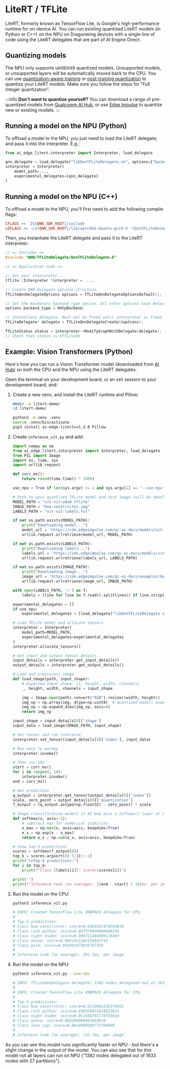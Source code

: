 # LiteRT / TFLite

LiteRT, formerly known as TensorFlow Lite, is Google's high-performance runtime for on-device AI. You can run existing quantized LiteRT models (in Python or C++) on the NPU on Dragonwing devices with a single line of code using the LiteRT delegates that are part of AI Engine Direct.

## Quantizing models

The NPU only supports uint8/int8 quantized models. Unsupported models, or unsupported layers will be automatically moved back to the CPU. You can use [quantization-aware training](https://www.tensorflow.org/model_optimization/guide/quantization/training_comprehensive_guide) or [post-training quantization](https://ai.google.dev/edge/litert/models/post_training_quantization) to quantize your LiteRT models. Make sure you follow the steps for "Full integer quantization".

:::info
**Don't want to quantize yourself?** You can download a range of pre-quantized models from [Qualcomm AI Hub](https://aihub.qualcomm.com), or use [Edge Impulse](https://qc-ai-test.gitbook.io/qc-ai-test-docs/running-building-ai-models/edge-impulse) to quantize new or existing models.
:::

## Running a model on the NPU (Python)

To offload a model to the NPU, you just need to load the LiteRT delegate; and pass it into the interpreter. E.g.:

```py
from ai_edge_litert.interpreter import Interpreter, load_delegate

qnn_delegate = load_delegate("libQnnTFLiteDelegate.so", options={"backend_type": "htp"})
interpreter = Interpreter(
    model_path=...,
    experimental_delegates=[qnn_delegate]
)
```

## Running a model on the NPU (C++)

To offload a model to the NPU, you'll first need to add the following compile flags:

```makefile
CFLAGS += -I${QNN_SDK_ROOT}/include
LDFLAGS += -L${QNN_SDK_ROOT}/lib/aarch64-ubuntu-gcc9.4 -lQnnTFLiteDelegate
```

Then, you instantiate the LiteRT delegate and pass it to the LiteRT interpreter:

```c
// == Includes ==
#include "QNN/TFLiteDelegate/QnnTFLiteDelegate.h"

// == Application code ==

// Get your interpreter...
tflite::Interpreter *interpreter = ...;

// Create QNN Delegate options structure.
TfLiteQnnDelegateOptions options = TfLiteQnnDelegateOptionsDefault();

// Set the mandatory backend_type option. All other options have default values.
options.backend_type = kHtpBackend;

// Instantiate delegate. Must not be freed until interpreter is freed.
TfLiteDelegate* delegate = TfLiteQnnDelegateCreate(&options);

TfLiteStatus status = interpreter->ModifyGraphWithDelegate(delegate);
// Check that status == kTfLiteOk
```

## Example: Vision Transformers (Python)

Here's how you can run a Vision Transformer model (downloaded from [AI Hub](https://aihub.qualcomm.com/models/vit)) on both the CPU and the NPU using the LiteRT delegates.

Open the terminal on your development board, or an ssh session to your development board, and:

1. Create a new venv, and install the LiteRT runtime and Pillow:

   ```bash
   mkdir -p litert-demo/
   cd litert-demo/

   python3 -m venv .venv
   source .venv/bin/activate
   pip3 install ai-edge-litert==1.3.0 Pillow
   ```
2. Create `inference_vit.py` and add:

   ```py
   import numpy as np
   from ai_edge_litert.interpreter import Interpreter, load_delegate
   from PIL import Image
   import os, time, sys
   import urllib.request

   def curr_ms():
       return round(time.time() * 1000)

   use_npu = True if len(sys.argv) >= 2 and sys.argv[1] == '--use-npu' else False

   # Path to your quantized TFLite model and test image (will be download automatically)
   MODEL_PATH = "vit-vit-w8a8.tflite"
   IMAGE_PATH = "boa-constrictor.jpg"
   LABELS_PATH = "vit-vit-labels.txt"

   if not os.path.exists(MODEL_PATH):
       print("Downloading model...")
       model_url = 'https://cdn.edgeimpulse.com/qc-ai-docs/models/vit-vit-w8a8.tflite'
       urllib.request.urlretrieve(model_url, MODEL_PATH)

   if not os.path.exists(LABELS_PATH):
       print("Downloading labels...")
       labels_url = 'https://cdn.edgeimpulse.com/qc-ai-docs/models/vit-vit-labels.txt'
       urllib.request.urlretrieve(labels_url, LABELS_PATH)

   if not os.path.exists(IMAGE_PATH):
       print("Downloading image...")
       image_url = 'https://cdn.edgeimpulse.com/qc-ai-docs/examples/boa-constrictor.jpg'
       urllib.request.urlretrieve(image_url, IMAGE_PATH)

   with open(LABELS_PATH, 'r') as f:
       labels = [line for line in f.read().splitlines() if line.strip()]

   experimental_delegates = []
   if use_npu:
       experimental_delegates = [load_delegate("libQnnTFLiteDelegate.so", options={"backend_type": "htp"})]

   # Load TFLite model and allocate tensors
   interpreter = Interpreter(
       model_path=MODEL_PATH,
       experimental_delegates=experimental_delegates
   )
   interpreter.allocate_tensors()

   # Get input and output tensor details
   input_details = interpreter.get_input_details()
   output_details = interpreter.get_output_details()

   # Load and preprocess image
   def load_image(path, input_shape):
       # Expected input shape: [1, height, width, channels]
       _, height, width, channels = input_shape

       img = Image.open(path).convert("RGB").resize((width, height))
       img_np = np.array(img, dtype=np.uint8)  # quantized models expect uint8
       img_np = np.expand_dims(img_np, axis=0)
       return img_np

   input_shape = input_details[0]['shape']
   input_data = load_image(IMAGE_PATH, input_shape)

   # Set tensor and run inference
   interpreter.set_tensor(input_details[0]['index'], input_data)

   # Run once to warmup
   interpreter.invoke()

   # Then run 10x
   start = curr_ms()
   for i in range(0, 10):
       interpreter.invoke()
   end = curr_ms()

   # Get prediction
   q_output = interpreter.get_tensor(output_details[0]['index'])
   scale, zero_point = output_details[0]['quantization']
   f_output = (q_output.astype(np.float32) - zero_point) * scale

   # Image classification models in AI Hub miss a Softmax() layer at the end of the model, so add it manually
   def softmax(x, axis=-1):
       # subtract max for numerical stability
       x_max = np.max(x, axis=axis, keepdims=True)
       e_x = np.exp(x - x_max)
       return e_x / np.sum(e_x, axis=axis, keepdims=True)

   # show top-5 predictions
   scores = softmax(f_output[0])
   top_k = scores.argsort()[-5:][::-1]
   print("\nTop-5 predictions:")
   for i in top_k:
       print(f"Class {labels[i]}: score={scores[i]}")

   print('')
   print(f'Inference took (on average): {(end - start) / 10}ms. per image')
   ```
3. Run the model on the CPU:

   ```bash
   python3 inference_vit.py

   # INFO: Created TensorFlow Lite XNNPACK delegate for CPU.
   #
   # Top-5 predictions:
   # Class boa constrictor: score=0.6264431476593018
   # Class rock python: score=0.047579940408468246
   # Class night snake: score=0.006721484009176493
   # Class mouse: score=0.0022421202156692743
   # Class pick: score=0.001942973816767335
   #
   # Inference took (on average): 391.1ms. per image
   ```
4. Run the model on the NPU:

   ```bash
   python3 inference_vit.py --use-npu

   # INFO: TfLiteQnnDelegate delegate: 1382 nodes delegated out of 1633 nodes with 27 partitions.
   #
   # INFO: Created TensorFlow Lite XNNPACK delegate for CPU.
   #
   # Top-5 predictions:
   # Class boa constrictor: score=0.6113042235374451
   # Class rock python: score=0.038359832018613815
   # Class night snake: score=0.011630792170763016
   # Class mouse: score=0.002294909441843629
   # Class lens cap: score=0.0018960189772769809
   #
   # Inference took (on average): 132.7ms. per image
   ```

As you can see this model runs significantly faster on NPU - but there's a slight change in the output of the model. You can also see that for this model not all layers can run on NPU ("1382 nodes delegated out of 1633 nodes with 27 partitions").
